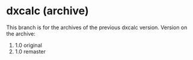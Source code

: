 # dxcalc (archive)
This branch is for the archives of the previous dxcalc version.
Version on the archive:
1. 1.0 original
2. 1.0 remaster
